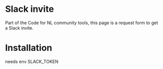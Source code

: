 # Slack invite

Part of the Code for NL community tools, this page is a request form to get a Slack invite.

# Installation

needs env SLACK_TOKEN
